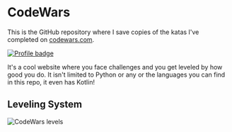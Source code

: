 # CodeWars
This is the GitHub repository where I save copies of the katas I've completed on
[codewars.com](https://www.codewars.com/).

[![Profile badge](https://www.codewars.com/users/SebaVillegas/badges/large)](https://www.codewars.com/users/SebaVillegas)

It's a cool website where you face challenges and you get leveled by how good you do. It isn't limited to Python or any or the languages you can find in this repo, it even has Kotlin!

## Leveling System

![CodeWars levels](https://i.imgur.com/Vm77XMv.png)
